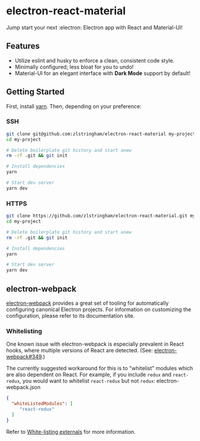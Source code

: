 # electron-react-material
Jump start your next :electron: Electron app with React and Material-UI!

## Features
- Utilize eslint and husky to enforce a clean, consistent code style.
- Minimally configured; less bloat for you to undo!
- Material-UI for an elegant interface with **Dark Mode** support by default!

## Getting Started
First, install [yarn](https://yarnpkg.com). Then, depending on your preference:
### SSH
```bash
git clone git@github.com:zlstringham/electron-react-material my-project
cd my-project

# Delete boilerplate git history and start anew
rm -rf .git && git init

# Install dependencies
yarn

# Start dev server
yarn dev
```
### HTTPS
```bash
git clone https://github.com/zlstringham/electron-react-material.git my-project
cd my-project

# Delete boilerplate git history and start anew
rm -rf .git && git init

# Install dependencies
yarn

# Start dev server
yarn dev
```
## electron-webpack
[electron-webpack](https://webpack.electron.build/) provides a great set of tooling for automatically configuring canonical
Electron projects. For information on customizing the configuration, please refer to its documentation site.

### Whitelisting
One known issue with electron-webpack is especially prevalent in React hooks, where multiple versions of React are detected.
(See: [electron-webpack#349](https://github.com/electron-userland/electron-webpack/issues/349).)

The currently suggested workaround for this is to "whitelist" modules which are also dependent on React. For example, if you
include `redux` and `react-redux`, you would want to whitelist `react-redux` but not `redux`:
electron-webpack.json
```json
{
  "whiteListedModules": [
     "react-redux"
  ]
}
```
Refer to [White-listing externals](https://webpack.electron.build/configuration#white-listing-externals) for more information.
